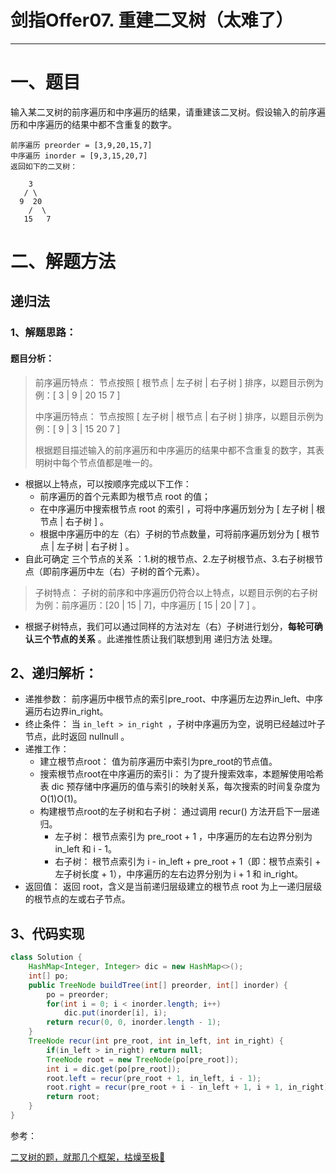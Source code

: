 # 剑指Offer07. 重建二叉树（太难了）
--------------------------------------------------------------------------------
# 一、题目
输入某二叉树的前序遍历和中序遍历的结果，请重建该二叉树。假设输入的前序遍历和中序遍历的结果中都不含重复的数字。


```
前序遍历 preorder = [3,9,20,15,7]
中序遍历 inorder = [9,3,15,20,7]
返回如下的二叉树：

    3
   / \
  9  20
    /  \
   15   7
```



# 二、解题方法

## 递归法
### 1、解题思路：
#### 题目分析：
> 前序遍历特点： 节点按照 [ 根节点 | 左子树 | 右子树 ] 排序，以题目示例为例：[ 3 | 9 | 20 15 7 ]
>
> 中序遍历特点： 节点按照 [ 左子树 | 根节点 | 右子树 ] 排序，以题目示例为例：[ 9 | 3 | 15 20 7 ]
>
> 根据题目描述输入的前序遍历和中序遍历的结果中都不含重复的数字，其表明树中每个节点值都是唯一的。

- 根据以上特点，可以按顺序完成以下工作：
  - 前序遍历的首个元素即为根节点 root 的值；
  - 在中序遍历中搜索根节点 root 的索引 ，可将中序遍历划分为 [ 左子树 | 根节点 | 右子树 ] 。
  - 根据中序遍历中的左（右）子树的节点数量，可将前序遍历划分为 [ 根节点 | 左子树 | 右子树 ] 。
- 自此可确定 三个节点的关系 ：1.树的根节点、2.左子树根节点、3.右子树根节点（即前序遍历中左（右）子树的首个元素）。

> 子树特点： 子树的前序和中序遍历仍符合以上特点，以题目示例的右子树为例：前序遍历：[20 | 15 | 7]，中序遍历 [ 15 | 20 | 7 ] 。
>

- 根据子树特点，我们可以通过同样的方法对左（右）子树进行划分，**每轮可确认三个节点的关系** 。此递推性质让我们联想到用 递归方法 处理。


## 2、递归解析：
- 递推参数： 前序遍历中根节点的索引pre_root、中序遍历左边界in_left、中序遍历右边界in_right。
- 终止条件： 当 `in_left > in_right `，子树中序遍历为空，说明已经越过叶子节点，此时返回 nullnull 。
- 递推工作：
  - 建立根节点root： 值为前序遍历中索引为pre_root的节点值。
  - 搜索根节点root在中序遍历的索引i： 为了提升搜索效率，本题解使用哈希表 dic 预存储中序遍历的值与索引的映射关系，每次搜索的时间复杂度为 O(1)O(1)。
  - 构建根节点root的左子树和右子树： 通过调用 recur() 方法开启下一层递归。
    - 左子树： 根节点索引为 pre_root + 1 ，中序遍历的左右边界分别为 in_left 和 i - 1。
    - 右子树： 根节点索引为 i - in_left + pre_root + 1（即：根节点索引 + 左子树长度 + 1），中序遍历的左右边界分别为 i + 1 和 in_right。
- 返回值： 返回 root，含义是当前递归层级建立的根节点 root 为上一递归层级的根节点的左或右子节点。

## 3、代码实现

```java
class Solution {
    HashMap<Integer, Integer> dic = new HashMap<>();
    int[] po;
    public TreeNode buildTree(int[] preorder, int[] inorder) {
        po = preorder;
        for(int i = 0; i < inorder.length; i++) 
            dic.put(inorder[i], i);
        return recur(0, 0, inorder.length - 1);
    }
    TreeNode recur(int pre_root, int in_left, int in_right) {
        if(in_left > in_right) return null;
        TreeNode root = new TreeNode(po[pre_root]);
        int i = dic.get(po[pre_root]);
        root.left = recur(pre_root + 1, in_left, i - 1);
        root.right = recur(pre_root + i - in_left + 1, i + 1, in_right);
        return root;
    }
}
```





参考：

[二叉树的题，就那几个框架，枯燥至极🤔](https://mp.weixin.qq.com/s?__biz=MzAxODQxMDM0Mw==&mid=2247485871&idx=1&sn=bcb24ea8927995b585629a8b9caeed01&chksm=9bd7f7a7aca07eb1b4c330382a4e0b916ef5a82ca48db28908ab16563e28a376b5ca6805bec2&scene=126&sessionid=1595593405&key=f4e53e261e827f63474723697083aca80eb0077fe96ab2f8ca253b74920f0fedad27a3c0c46acf52cdfd1e9c77f95b98b4b9944dec5266fff25ab248b5b89fb24d83ef58d86fbabfa4a7ebb501354b0a&ascene=1&uin=MTg5MjE1NTkyOQ%3D%3D&devicetype=Windows+10+x64&version=62090529&lang=zh_CN&exportkey=A8Aq14DOnHbQQzZ4HXsCaVc%3D&pass_ticket=Q%2FyOxI8Rq%2FVwxMo%2BsOtF0O0p8bsOvb6GlOHSBlCiv0whfNKUcodneQssut9qWY11)